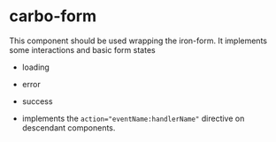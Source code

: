 # carbo-form

This component should be used wrapping the iron-form.
It implements some interactions and basic form states
- loading
- error
- success

- implements the `action="eventName:handlerName"` directive on descendant components.